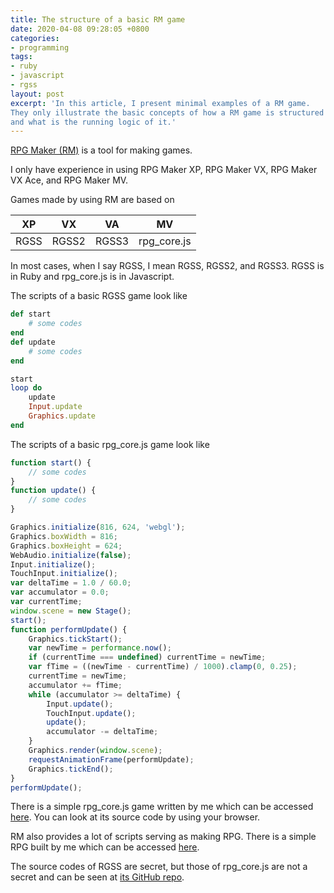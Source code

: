 ```yaml
---
title: The structure of a basic RM game
date: 2020-04-08 09:28:05 +0800
categories:
- programming
tags:
- ruby
- javascript
- rgss
layout: post
excerpt: 'In this article, I present minimal examples of a RM game.
They only illustrate the basic concepts of how a RM game is structured
and what is the running logic of it.'
---
```


[RPG Maker (RM)](https://tkool.jp/)
is a tool for making games.

I only have experience in using RPG Maker XP, RPG Maker VX,
RPG Maker VX Ace, and RPG Maker MV.

Games made by using RM are based on

| XP | VX | VA | MV |
|-|-|-|-|
| RGSS | RGSS2 | RGSS3 | rpg_core.js |

In most cases, when I say RGSS, I mean RGSS, RGSS2, and RGSS3.
RGSS is in Ruby and rpg_core.js is in Javascript.

The scripts of a basic RGSS game look like

```ruby
def start
	# some codes
end
def update
	# some codes
end

start
loop do
	update
	Input.update
	Graphics.update
end
```

The scripts of a basic rpg_core.js game look like

```javascript
function start() {
	// some codes
}
function update() {
	// some codes
}

Graphics.initialize(816, 624, 'webgl');
Graphics.boxWidth = 816;
Graphics.boxHeight = 624;
WebAudio.initialize(false);
Input.initialize();
TouchInput.initialize();
var deltaTime = 1.0 / 60.0;
var accumulator = 0.0;
var currentTime;
window.scene = new Stage();
start();
function performUpdate() {
	Graphics.tickStart();
	var newTime = performance.now();
	if (currentTime === undefined) currentTime = newTime;
	var fTime = ((newTime - currentTime) / 1000).clamp(0, 0.25);
	currentTime = newTime;
	accumulator += fTime;
	while (accumulator >= deltaTime) {
		Input.update();
		TouchInput.update();
		update();
		accumulator -= deltaTime;
	}
	Graphics.render(window.scene);
	requestAnimationFrame(performUpdate);
	Graphics.tickEnd();
}
performUpdate();
```

There is a simple rpg_core.js game written by me which can be accessed
[here](/rpg/hello/).
You can look at its source code by using your browser.

RM also provides a lot of scripts serving as making RPG.
There is a simple RPG built by me which can be accessed
[here](/rpg/test/).

The source codes of RGSS are secret, but those of rpg_core.js are not a secret
and can be seen at
[its GitHub repo](https://github.com/rpgtkoolmv/corescript/).
